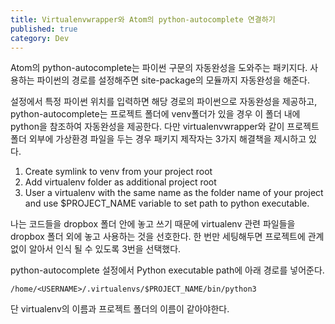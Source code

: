```yaml
---
title: Virtualenvwrapper와 Atom의 python-autocomplete 연결하기
published: true
category: Dev
---
```

Atom의 python-autocomplete는 파이썬 구문의 자동완성을 도와주는 패키지다. 사용하는 파이썬의 경로를 설정해주면 site-package의 모듈까지 자동완성을 해준다.

설정에서 특정 파이썬 위치를 입력하면 해당 경로의 파이썬으로 자동완성을 제공하고, python-autocomplete는 프로젝트 폴더에 venv폴더가 있을 경우 이 폴더 내에 python을 참조하여 자동완성을 제공한다. 다만 virtualenvwrapper와 같이 프로젝트 폴더 외부에 가상환경 파일을 두는 경우 패키지 제작자는 3가지 해결책을 제시하고 있다.

1. Create symlink to venv from your project root
2. Add virtualenv folder as additional project root
3. User a virtualenv with the same name as the folder name of your project and use $PROJECT_NAME variable to set path to python executable.

나는 코드들을 dropbox 폴더 안에 놓고 쓰기 때문에 virtualenv 관련 파일들을 dropbox 폴더 외에 놓고 사용하는 것을 선호한다. 한 번만 세팅해두면 프로젝트에 관계없이 알아서 인식 될 수 있도록 3번을 선택했다.

python-autocomplete 설정에서 Python executable path에 아래 경로를 넣어준다.

	/home/<USERNAME>/.virtualenvs/$PROJECT_NAME/bin/python3

단 virtualenv의 이름과 프로젝트 폴더의 이름이 같아야한다.
